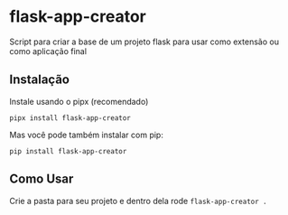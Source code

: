 # flask-app-creator

Script para criar a base de um projeto flask para usar como extensão ou como aplicação final

## Instalação

Instale usando o pipx (recomendado)

`pipx install flask-app-creator`

Mas você pode também instalar com pip:

`pip install flask-app-creator`

## Como Usar

Crie a pasta para seu projeto e dentro dela rode `flask-app-creator .`
